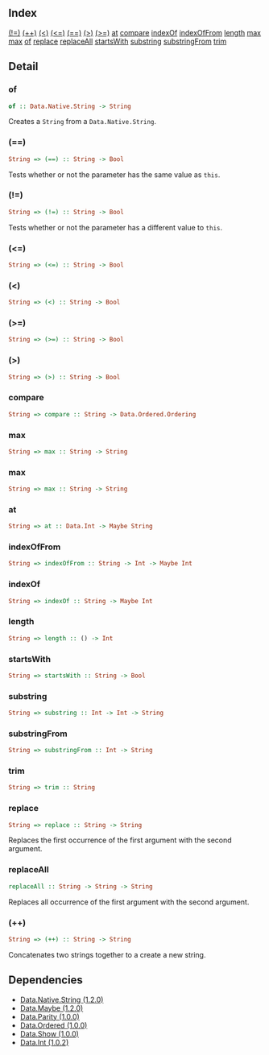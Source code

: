 

## Index

[(!=)](#(!=))
[(++)](#(++))
[(<)](#(<))
[(<=)](#(<=))
[(==)](#(==))
[(>)](#(>))
[(>=)](#(>=))
[at](#at)
[compare](#compare)
[indexOf](#indexOf)
[indexOfFrom](#indexOfFrom)
[length](#length)
[max](#max)
[max](#max)
[of](#of)
[replace](#replace)
[replaceAll](#replaceAll)
[startsWith](#startsWith)
[substring](#substring)
[substringFrom](#substringFrom)
[trim](#trim)

## Detail

### of

```haskell
of :: Data.Native.String -> String
```

Creates a `String` from a `Data.Native.String`.

### (==)

```haskell
String => (==) :: String -> Bool
```

Tests whether or not the parameter has the same value as `this`.

### (!=)

```haskell
String => (!=) :: String -> Bool
```

Tests whether or not the parameter has a different value to `this`.

### (<=)

```haskell
String => (<=) :: String -> Bool
```


### (<)

```haskell
String => (<) :: String -> Bool
```


### (>=)

```haskell
String => (>=) :: String -> Bool
```


### (>)

```haskell
String => (>) :: String -> Bool
```


### compare

```haskell
String => compare :: String -> Data.Ordered.Ordering
```


### max

```haskell
String => max :: String -> String
```


### max

```haskell
String => max :: String -> String
```


### at

```haskell
String => at :: Data.Int -> Maybe String
```


### indexOfFrom

```haskell
String => indexOfFrom :: String -> Int -> Maybe Int
```


### indexOf

```haskell
String => indexOf :: String -> Maybe Int
```


### length

```haskell
String => length :: () -> Int
```


### startsWith

```haskell
String => startsWith :: String -> Bool
```


### substring

```haskell
String => substring :: Int -> Int -> String
```


### substringFrom

```haskell
String => substringFrom :: Int -> String
```


### trim

```haskell
String => trim :: String
```


### replace

```haskell
String => replace :: String -> String
```

Replaces the first occurrence of the first argument with the second argument.

### replaceAll

```haskell
replaceAll :: String -> String -> String
```

Replaces all occurrence of the first argument with the second argument.

### (++)

```haskell
String => (++) :: String -> String
```

Concatenates two strings together to a create a new string.


## Dependencies

* [Data.Native.String (1.2.0)](https://github.com/graeme-lockley/mn-Data.Native.String)
* [Data.Maybe (1.2.0)](https://github.com/graeme-lockley/mn-Data.Maybe)
* [Data.Parity (1.0.0)](https://github.com/graeme-lockley/mn-Data.Parity)
* [Data.Ordered (1.0.0)](https://github.com/graeme-lockley/mn-Data.Ordered)
* [Data.Show (1.0.0)](https://github.com/graeme-lockley/mn-Data.Show)
* [Data.Int (1.0.2)](https://github.com/graeme-lockley/mn-Data.Int)